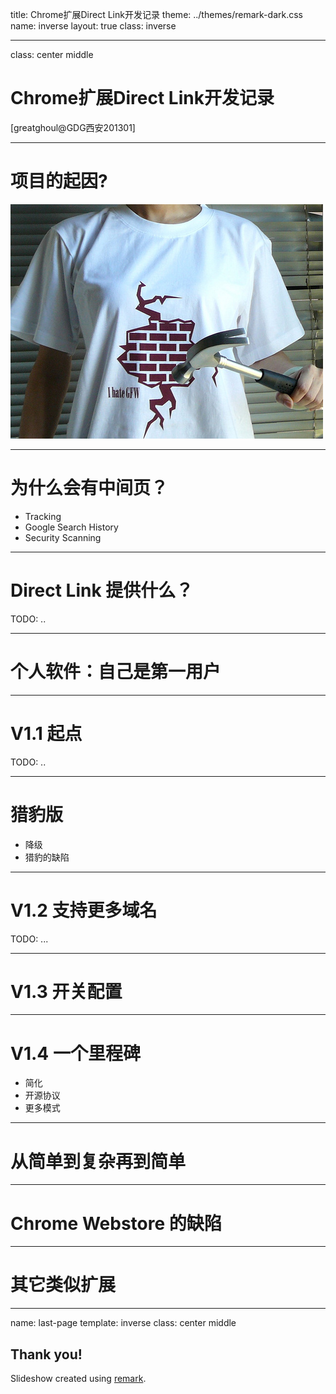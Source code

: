 title: Chrome扩展Direct Link开发记录
theme: ../themes/remark-dark.css
name: inverse
layout: true
class: inverse

---

class: center middle
# Chrome扩展Direct Link开发记录
[greatghoul@GDG西安201301]

---

# 项目的起因? 

![墙](tee.jpg)

---

# 为什么会有中间页？

- Tracking
- Google Search History
- Security Scanning

---

# Direct Link 提供什么？

TODO: ..

---

# 个人软件：自己是第一用户

---

# V1.1 起点

TODO: ..

---

# 猎豹版

- 降级
- 猎豹的缺陷

---

# V1.2 支持更多域名

TODO: ...

---

# V1.3 开关配置

---

# V1.4 一个里程碑

- 简化
- 开源协议
- 更多模式

---

# 从简单到复杂再到简单

---

# Chrome Webstore 的缺陷

--- 

# 其它类似扩展

---

name: last-page
template: inverse
class: center middle

## Thank you!
Slideshow created using [remark](http://github.com/gnab/remark).
